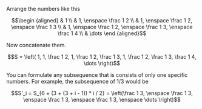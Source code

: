 Arrange the numbers like this

```math
\begin {aligned}
& 1 \\
& 1, \enspace \frac 1 2 \\
& 1, \enspace \frac 1 2, \enspace \frac 1 3 \\
& 1, \enspace \frac 1 2, \enspace \frac 1 3, \enspace \frac 1 4 \\
& \dots
\end {aligned}
```

Now concatenate them.

```math
S = \left( 1, 1, \frac 1 2, 1, \frac 1 2, \frac 1 3, 1, \frac 1 2, \frac 1 3, \frac 1 4, \dots \right)
```

You can formulate any subsequence that is consists of only one specific numbers. For example, the subsequence of 1/3 would be

```math
S'_i = S_{6 + (3 + (3 + i - 1)) * i / 2} = \left(\frac 1 3, \enspace \frac 1 3, \enspace \frac 1 3, \enspace \frac 1 3, \enspace \dots \right)
```